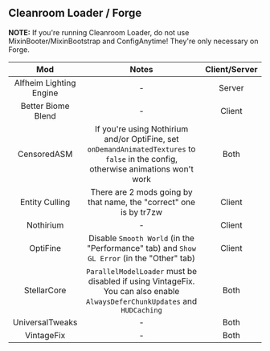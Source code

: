 ## Cleanroom Loader / Forge

**NOTE:** If you're running Cleanroom Loader, do not use MixinBooter/MixinBootstrap and ConfigAnytime! They're only necessary on Forge.

| Mod | Notes | Client/Server |
|:---:|:---:|:---:|
| Alfheim Lighting Engine | - | Server |
| Better Biome Blend | - | Client |
| CensoredASM | If you're using Nothirium and/or OptiFine, set `onDemandAnimatedTextures` to `false` in the config, otherwise animations won't work | Both |
| Entity Culling | There are 2 mods going by that name, the "correct" one is by tr7zw | Client |
| Nothirium | - | Client |
| OptiFine | Disable `Smooth World` (in the "Performance" tab) and `Show GL Error` (in the "Other" tab) | Client |
| StellarCore | `ParallelModelLoader` must be disabled if using VintageFix. You can also enable `AlwaysDeferChunkUpdates` and `HUDCaching` | Both |
| UniversalTweaks | - | Both |
| VintageFix | - | Both |
